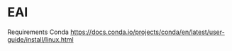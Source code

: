 # EAI

Requirements
Conda https://docs.conda.io/projects/conda/en/latest/user-guide/install/linux.html

